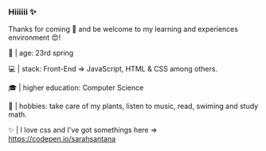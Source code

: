 ### Hiiiiii ✨
Thanks for coming 🤗 and be welcome to my learning and experiences environment 😍!

🌻 | age: 23rd spring

💻 | stack: Front-End => JavaScript, HTML & CSS among others.

🎓 | higher education: Computer Science 

🎨 | hobbies: take care of my plants, listen to music, read, swiming and study math.

✨ | I love css and I've got somethings here => https://codepen.io/sarahsantana

